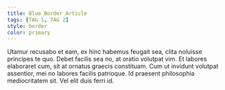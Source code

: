 ```yaml
---
title: Blue Border Article
tags: [TAG 1, TAG 2]
style: border
color: primary
---
```


Utamur recusabo et eam, ex hinc habemus feugait sea, clita noluisse principes te quo. Debet facilis sea no, at oratio volutpat vim. Et labores elaboraret cum, sit at ornatus graecis constituam. Cum ut invidunt volutpat assentior, mei no labores facilis patrioque. Id praesent philosophia mediocritatem sit. Vel elit duis ferri id.